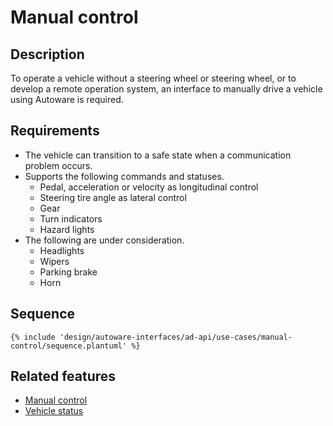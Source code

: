 # Manual control

## Description

To operate a vehicle without a steering wheel or steering wheel, or to develop a remote operation system, an interface to manually drive a vehicle using Autoware is required.

## Requirements

- The vehicle can transition to a safe state when a communication problem occurs.
- Supports the following commands and statuses.
  - Pedal, acceleration or velocity as longitudinal control
  - Steering tire angle as lateral control
  - Gear
  - Turn indicators
  - Hazard lights
- The following are under consideration.
  - Headlights
  - Wipers
  - Parking brake
  - Horn

## Sequence

```plantuml
{% include 'design/autoware-interfaces/ad-api/use-cases/manual-control/sequence.plantuml' %}
```

## Related features

- [Manual control](../../features/manual-control.md)
- [Vehicle status](../../features/vehicle-status.md)

